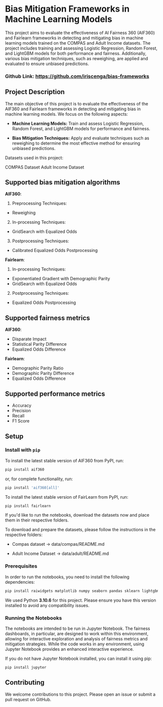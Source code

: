 # Bias Mitigation Frameworks in Machine Learning Models

This project aims to evaluate the effectiveness of AI Fairness 360 (AIF360) and Fairlearn frameworks in detecting and mitigating bias in machine learning models trained on the COMPAS and Adult Income datasets. The project includes training and assessing Logistic Regression, Random Forest, and LightGBM models for both performance and fairness. Additionally, various bias mitigation techniques, such as reweighing, are applied and evaluated to ensure unbiased predictions.

### Github Link: https://github.com/iriscenga/bias-frameworks

## Project Description

The main objective of this project is to evaluate the effectiveness of the AIF360 and Fairlearn frameworks in detecting and mitigating bias in machine learning models. We focus on the following aspects:

- **Machine Learning Models:** Train and assess Logistic Regression, Random Forest, and LightGBM models for performance and fairness.

- **Bias Mitigation Techniques:** Apply and evaluate techniques such as reweighing to determine the most effective method for ensuring unbiased predictions.

  
Datasets used in this project:

COMPAS Dataset
Adult Income Dataset


## Supported bias mitigation algorithms

**AIF360**:

1. Preprocessing Techniques:

* Reweighing

2. In-processing Techniques:

* GridSearch with Equalized Odds
  
3. Postprocessing Techniques:

* Calibrated Equalized Odds Postprocessing

  
**Fairlearn**:

1. In-processing Techniques:

* Exponentiated Gradient with Demographic Parity
* GridSearch with Equalized Odds

2. Postprocessing Techniques:

* Equalized Odds Postprocessing

## Supported fairness metrics

**AIF360**:

* Disparate Impact
* Statistical Parity Difference
* Equalized Odds Difference

**Fairlearn**:

* Demographic Parity Ratio
* Demographic Parity Difference
* Equalized Odds Difference

## Supported performance metrics

* Accuracy
* Precision
* Recall
* F1 Score


## Setup


### Install with `pip`

To install the latest stable version of AIF360 from PyPI, run:

```bash
pip install aif360
```

or, for complete functionality, run:

```bash
pip install 'aif360[all]'
```

To install the latest stable version of FairLearn from PyPI, run:

```bash
pip install fairlearn
```


If you'd like to run the notebooks, download the datasets now and place them in
their respective folders.

To download and prepare the datasets, please follow the instructions in the respective folders:

- Compas dataset -> data/compas/README.md

- Adult Income Dataset -> data/adult/README.md

### Prerequisites

In order to run the notebooks, you need to install the following dependencies:

```bash
pip install raiwidgets matplotlib numpy seaborn pandas sklearn lightgbm
```

We used Python **3.10.6** for this project. Please ensure you have this version installed to avoid any compatibility issues.

### Running the Notebooks

The notebooks are intended to be run in Jupyter Notebook. The fairness dashboards, in particular, are designed to work within this environment, allowing for interactive exploration and analysis of fairness metrics and mitigation strategies. While the code works in any environment, using Jupyter Notebook provides an enhanced interactive experience.

If you do not have Jupyter Notebook installed, you can install it using pip:

```bash
pip install jupyter
```

## Contributing

We welcome contributions to this project. Please open an issue or submit a pull request on GitHub.
